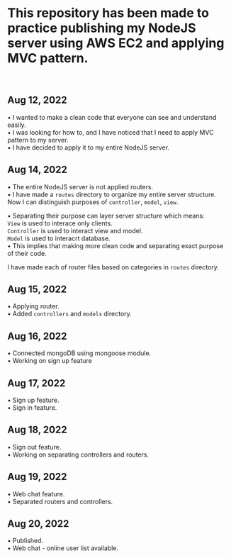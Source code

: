 # This repository has been made to practice publishing my NodeJS server using AWS EC2 and applying MVC pattern.

<br>

## Aug 12, 2022
• I wanted to make a clean code that everyone can see and understand easily. <br>
• I was looking for how to, and I have noticed that I need to apply MVC pattern to my server.  <br>
• I have decided to apply it to my entire NodeJS server. <br>

## Aug 14, 2022
• The entire NodeJS server is not applied routers. <br>
• I have made a `routes` directory to organize my entire server structure. <br>
Now I can distinguish purposes of `controller`, `model`, `view`. <br>

• Separating their purpose can layer server structure which means:  <br>
    `View` is used to interace only clients. <br>
    `Controller` is used to interact view and model. <br>
    `Model` is used to interacrt database. <br>
• This implies that making more clean code and separating exact purpose of their code. <br>

I have made each of router files based on categories in `routes` directory. <br>

## Aug 15, 2022
• Applying router. <br>
• Added `controllers` and `models` directory. <br>

## Aug 16, 2022
• Connected mongoDB using mongoose module. <br>
• Working on sign up feature <br>

## Aug 17, 2022
• Sign up feature. <br>
• Sign in feature. <br>

## Aug 18, 2022
• Sign out feature. <br>
• Working on separating controllers and routers. <br>

## Aug 19, 2022
• Web chat feature. <br>
• Separated routers and controllers. <br>

## Aug 20, 2022
• Published. <br>
• Web chat - online user list available. <br>


